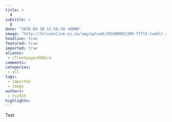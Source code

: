 ```yaml
---
title: >
  X
subtitle: >
  X
date: "2016-03-18 11:56:10 +0000"
image: "http://felixonline.co.uk/img/upload/201609052300-ff712-tumblr_static_blank_title_white_transparent.png"
headline: true
featured: true
imported: true
aliases:
 - /frontpage/6066/x
comments:
categories:
 - all
tags:
 - imported
 - image
authors:
 - ts2915
highlights:
---
```


Test

